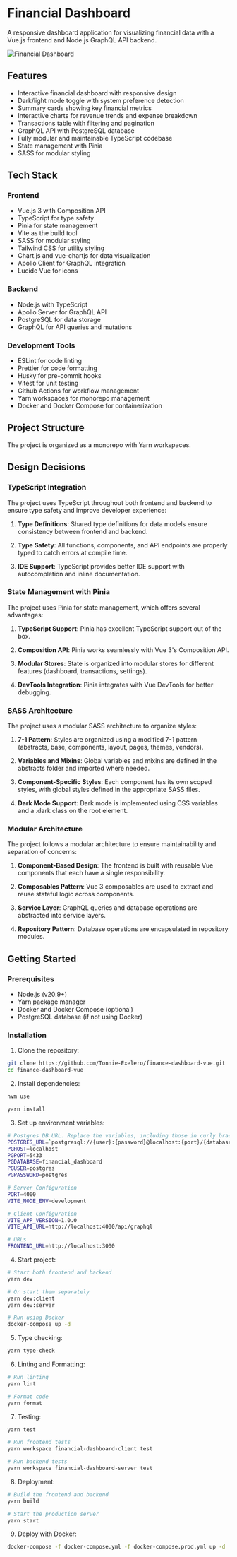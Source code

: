 # Financial Dashboard

A responsive dashboard application for visualizing financial data with a Vue.js frontend and Node.js GraphQL API backend.

![Financial Dashboard](./dashboard.png)

## Features

- Interactive financial dashboard with responsive design
- Dark/light mode toggle with system preference detection
- Summary cards showing key financial metrics
- Interactive charts for revenue trends and expense breakdown
- Transactions table with filtering and pagination
- GraphQL API with PostgreSQL database
- Fully modular and maintainable TypeScript codebase
- State management with Pinia
- SASS for modular styling

## Tech Stack

### Frontend

- Vue.js 3 with Composition API
- TypeScript for type safety
- Pinia for state management
- Vite as the build tool
- SASS for modular styling
- Tailwind CSS for utility styling
- Chart.js and vue-chartjs for data visualization
- Apollo Client for GraphQL integration
- Lucide Vue for icons

### Backend

- Node.js with TypeScript
- Apollo Server for GraphQL API
- PostgreSQL for data storage
- GraphQL for API queries and mutations

### Development Tools

- ESLint for code linting
- Prettier for code formatting
- Husky for pre-commit hooks
- Vitest for unit testing
- Github Actions for workflow management
- Yarn workspaces for monorepo management
- Docker and Docker Compose for containerization

## Project Structure

The project is organized as a monorepo with Yarn workspaces.

## Design Decisions

### TypeScript Integration

The project uses TypeScript throughout both frontend and backend to ensure type safety and improve developer experience:

1. **Type Definitions**: Shared type definitions for data models ensure consistency between frontend and backend.

2. **Type Safety**: All functions, components, and API endpoints are properly typed to catch errors at compile time.

3. **IDE Support**: TypeScript provides better IDE support with autocompletion and inline documentation.

### State Management with Pinia

The project uses Pinia for state management, which offers several advantages:

1. **TypeScript Support**: Pinia has excellent TypeScript support out of the box.

2. **Composition API**: Pinia works seamlessly with Vue 3's Composition API.

3. **Modular Stores**: State is organized into modular stores for different features (dashboard, transactions, settings).

4. **DevTools Integration**: Pinia integrates with Vue DevTools for better debugging.

### SASS Architecture

The project uses a modular SASS architecture to organize styles:

1. **7-1 Pattern**: Styles are organized using a modified 7-1 pattern (abstracts, base, components, layout, pages, themes, vendors).

2. **Variables and Mixins**: Global variables and mixins are defined in the abstracts folder and imported where needed.

3. **Component-Specific Styles**: Each component has its own scoped styles, with global styles defined in the appropriate SASS files.

4. **Dark Mode Support**: Dark mode is implemented using CSS variables and a .dark class on the root element.

### Modular Architecture

The project follows a modular architecture to ensure maintainability and separation of concerns:

1. **Component-Based Design**: The frontend is built with reusable Vue components that each have a single responsibility.

2. **Composables Pattern**: Vue 3 composables are used to extract and reuse stateful logic across components.

3. **Service Layer**: GraphQL queries and database operations are abstracted into service layers.

4. **Repository Pattern**: Database operations are encapsulated in repository modules.

## Getting Started

### Prerequisites

- Node.js (v20.9+)
- Yarn package manager
- Docker and Docker Compose (optional)
- PostgreSQL database (if not using Docker)

### Installation

1. Clone the repository:

```bash
git clone https://github.com/Tonnie-Exelero/finance-dashboard-vue.git
cd finance-dashboard-vue
```

2. Install dependencies:

```bash
nvm use

yarn install
```

3. Set up environment variables:

```bash
# Postgres DB URL. Replace the variables, including those in curly braces {} with your postgresql details
POSTGRES_URL=`postgresql://{user}:{password}@localhost:{port}/{database}?schema=public`
PGHOST=localhost
PGPORT=5433
PGDATABASE=financial_dashboard
PGUSER=postgres
PGPASSWORD=postgres

# Server Configuration
PORT=4000
VITE_NODE_ENV=development

# Client Configuration
VITE_APP_VERSION=1.0.0
VITE_API_URL=http://localhost:4000/api/graphql

# URLs
FRONTEND_URL=http://localhost:3000
```

4. Start project:

```bash
# Start both frontend and backend
yarn dev

# Or start them separately
yarn dev:client
yarn dev:server

# Run using Docker
docker-compose up -d
```

5. Type checking:

```bash
yarn type-check
```

6. Linting and Formatting:

```bash
# Run linting
yarn lint

# Format code
yarn format
```

7. Testing:

```bash
yarn test

# Run frontend tests
yarn workspace financial-dashboard-client test

# Run backend tests
yarn workspace financial-dashboard-server test
```

8. Deployment:

```bash
# Build the frontend and backend
yarn build

# Start the production server
yarn start
```

9. Deploy with Docker:

```bash
docker-compose -f docker-compose.yml -f docker-compose.prod.yml up -d
```
